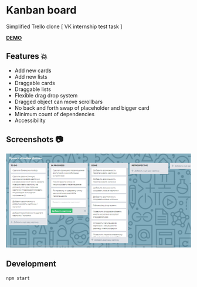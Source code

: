 # Kanban board 

Simplified Trello clone [ VK internship test task ]

**[DEMO](https://tanyaignatenko.github.io/kanban-board/)**

## Features :boom:
 * Add new cards
 * Add new lists
 * Draggable cards
 * Draggable lists
 * Flexible drag drop system
 * Dragged object can move scrollbars
 * No back and forth swap of placeholder and bigger card
 * Minimum count of dependencies
 * Accessibility

## Screenshots :camera:
![App screenshots](src/assets/images/app.png)

## Development
```
npm start
```
